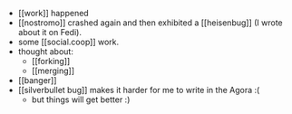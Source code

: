 - [[work]] happened
- [[nostromo]] crashed again and then exhibited a [[heisenbug]] (I wrote about it on Fedi).
- some [[social.coop]] work.
- thought about:
  - [[forking]]
  - [[merging]]
- [[banger]]
- [[silverbullet bug]] makes it harder for me to write in the Agora :(
  - but things will get better :)
